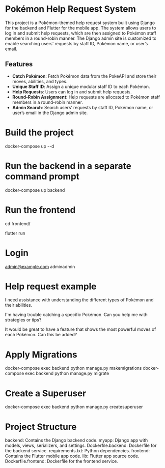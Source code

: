 # Pokémon Help Request System

This project is a Pokémon-themed help request system built using Django for the backend and Flutter for the mobile app. The system allows users to log in and submit help requests, which are then assigned to Pokémon staff members in a round-robin manner. The Django admin site is customized to enable searching users’ requests by staff ID, Pokémon name, or user’s email.

## Features

- **Catch Pokémon**: Fetch Pokémon data from the PokeAPI and store their moves, abilities, and types.
- **Unique Staff ID**: Assign a unique modular staff ID to each Pokémon.
- **Help Requests**: Users can log in and submit help requests.
- **Round-Robin Assignment**: Help requests are allocated to Pokémon staff members in a round-robin manner.
- **Admin Search**: Search users’ requests by staff ID, Pokémon name, or user’s email in the Django admin site.


# Build the project
docker-compose up --d

# Run the backend in a separate command prompt

docker-compose up backend

# Run the frontend

cd frontend/

flutter run

# Login

admin@example.com
adminadmin

# Help request example

I need assistance with understanding the different types of Pokémon and their abilities.

I'm having trouble catching a specific Pokémon. Can you help me with strategies or tips?

It would be great to have a feature that shows the most powerful moves of each Pokémon. Can this be added?

# Apply Migrations
docker-compose exec backend python manage.py makemigrations
docker-compose exec backend python manage.py migrate

# Create a Superuser
docker-compose exec backend python manage.py createsuperuser

# Project Structure
backend: Contains the Django backend code.
myapp: Django app with models, views, serializers, and settings.
Dockerfile.backend: Dockerfile for the backend service.
requirements.txt: Python dependencies.
frontend: Contains the Flutter mobile app code.
lib: Flutter app source code.
Dockerfile.frontend: Dockerfile for the frontend service.